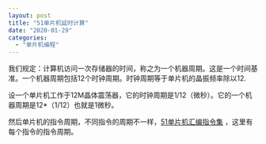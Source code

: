 ```yaml
---
layout: post
title: "51单片机延时计算"
date: "2020-01-29"
categories: 
  - "单片机编程"
---
```


我们规定：计算机访问一次存储器的时间，称之为一个机器周期。这是一个时间基准。一个机器周期包括12个时钟周期。时钟周期等于单片机的晶振频率除以12.

设一个单片机工作于12M晶体震荡器，它的时钟周期是1/12（微秒）。它的一个机器周期是12\*（1/12）也就是1微秒。

然后单片机的指令周期，不同指令的周期不一样，[51单片机汇编指令集](http://127.0.0.1/?p=2918) ，这里有每个指令的指令周期。
